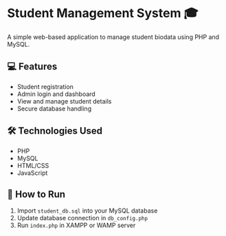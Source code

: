 # Student Management System 🎓

A simple web-based application to manage student biodata using PHP and MySQL.

## 💻 Features

- Student registration
- Admin login and dashboard
- View and manage student details
- Secure database handling

## 🛠️ Technologies Used

- PHP
- MySQL
- HTML/CSS
- JavaScript

## 🚀 How to Run

1. Import `student_db.sql` into your MySQL database
2. Update database connection in `db_config.php`
3. Run `index.php` in XAMPP or WAMP server
